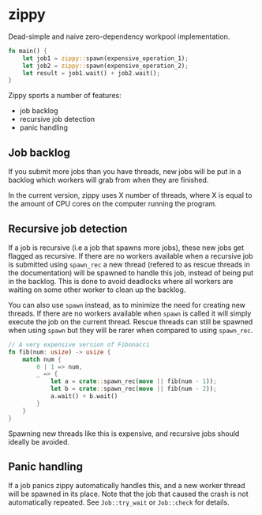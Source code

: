 # zippy

Dead-simple and naive zero-dependency workpool implementation.

```rs
fn main() {
    let job1 = zippy::spawn(expensive_operation_1);
    let job2 = zippy::spawn(expensive_operation_2);
    let result = job1.wait() + job2.wait();
}
```

Zippy sports a number of features:

- job backlog
- recursive job detection
- panic handling

## Job backlog

If you submit more jobs than you have threads, new jobs will be
put in a backlog which workers will grab from when they are finished.

In the current version, zippy uses X number of threads,
where X is equal to the amount of CPU
cores on the computer running the program.

## Recursive job detection

If a job is recursive (i.e a job that spawns more jobs),
these new jobs get flagged as recursive.
If there are no workers available when a recursive job is submitted using `spawn_rec`
a new thread (refered to as rescue threads in the documentation)
will be spawned to handle this job, instead of being put
in the backlog.
This is done to avoid deadlocks where all workers are waiting on some other
worker to clean up the backlog.

You can also use `spawn` instead, as to minimize the need for creating new threads.
If there are no workers available when `spawn` is called it will
simply execute the job on the current thread.
Rescue threads can still be spawned when using `spawn` but they
will be rarer when compared to using `spawn_rec`.

```rs
// A very expensive version of Fibonacci
fn fib(num: usize) -> usize {
    match num {
        0 | 1 => num,
        _ => {
            let a = crate::spawn_rec(move || fib(num - 1));
            let b = crate::spawn_rec(move || fib(num - 2));
            a.wait() + b.wait()
        }
    }
}
```

Spawning new threads like this is expensive, and recursive jobs should
ideally be avoided.

## Panic handling

If a job panics zippy automatically handles this,
and a new worker thread will be spawned in its place.
Note that the job that caused the crash is not automatically repeated.
See `Job::try_wait` or `Job::check` for details.

